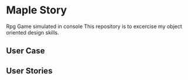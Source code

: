# Maple Story
Rpg Game simulated in console
This repository is to excercise my object oriented design skills.

## User Case

## User Stories
